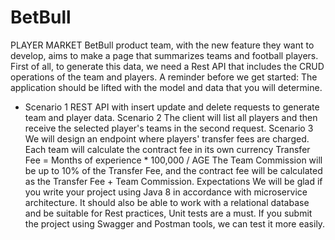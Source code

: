 # BetBull
PLAYER MARKET
BetBull product team, with the new feature they want to develop, aims to make a page that
summarizes teams and football players.
First of all, to generate this data, we need a Rest API that includes the CRUD operations of the
team and players.
A reminder before we get started:
The application should be lifted with the model and data that you will determine.
- Scenario 1
REST API with insert update and delete requests to generate team and player data.
Scenario 2
The client will list all players and then receive the selected player's teams in the second request.
Scenario 3
We will design an endpoint where players' transfer fees are charged. Each team will calculate
the contract fee in its own currency
Transfer Fee = Months of experience * 100,000 / AGE
The Team Commission will be up to 10% of the Transfer Fee, and the contract fee will be
calculated as the Transfer Fee + Team Commission.
Expectations
We will be glad if you write your project using Java 8 in accordance with microservice
architecture.
It should also be able to work with a relational database and be suitable for Rest practices,
Unit tests are a must.
If you submit the project using Swagger and Postman tools, we can test it more easily.
